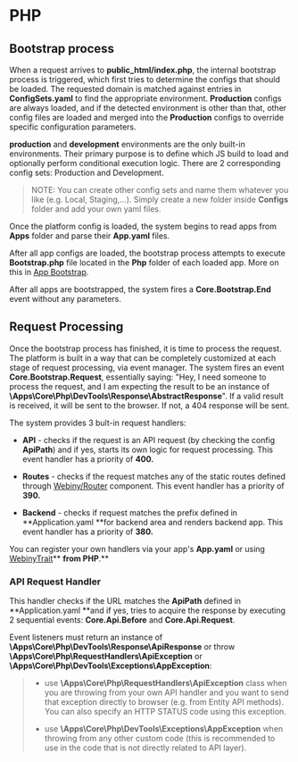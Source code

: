 # PHP

## Bootstrap process

When a request arrives to **public\_html\/index.php**, the internal bootstrap process is triggered, which first tries to determine the configs that should be loaded. The requested domain is matched against entries in **ConfigSets.yaml** to find the appropriate environment. **Production** configs are always loaded, and if the detected environment is other than that, other config files are loaded and merged into the **Production** configs to override specific configuration parameters.

**production** and **development** environments are the only built-in environments. Their primary purpose is to define which JS build to load and optionally perform conditional execution logic. There are 2 corresponding config sets: Production and Development.

> NOTE: You can create other config sets and name them whatever you like \(e.g. Local, Staging,...\). Simply create a new folder inside **Configs** folder and add your own yaml files.

Once the platform config is loaded, the system begins to read apps from **Apps** folder and parse their **App.yaml** files.

After all app configs are loaded, the bootstrap process attempts to execute **Bootstrap.php** file located in the **Php** folder of each loaded app. More on this in [App Bootstrap](/app-bootstrap.md).

After all apps are bootstrapped, the system fires a **Core.Bootstrap.End** event without any parameters.

## Request Processing

Once the bootstrap process has finished, it is time to process the request. The platform is built in a way that can be completely customized at each stage of request processing, via event manager. The system fires an event **Core.Bootstrap.Request**, essentially saying: "Hey, I need someone to process the request, and I am expecting the result to be an instance of **\Apps\Core\Php\DevTools\Response\AbstractResponse**". If a valid result is received, it will be sent to the browser. If not, a 404 response will be sent.

The system provides 3 bult-in request handlers:

* **API** - checks if the request is an API request \(by checking the config **ApiPath**\) and if yes, starts its own logic for request processing. This event handler has a priority of **400.**

* **Routes** - checks if the request matches any of the static routes defined through [Webiny\/Router](https://github.com/Webiny/Router) component. This event handler has a priority of **390.**

* **Backend** - checks if request matches the prefix defined in **Application.yaml **for backend area and renders backend app. This event handler has a priority of **380.**


You can register your own handlers via your app's **App.yaml** or using [WebinyTrait](/devtoolstrait.md)** **from PHP**.**

### API Request Handler

This handler checks if the URL matches the **ApiPath** defined in **Application.yaml **and if yes, tries to acquire the response by executing 2 sequential events: **Core.Api.Before** and **Core.Api.Request**.

Event listeners must return an instance of **\Apps\Core\Php\DevTools\Response\ApiResponse** or throw **\Apps\Core\Php\RequestHandlers\ApiException** or **\Apps\Core\Php\DevTools\Exceptions\AppException**:

> * use **\Apps\Core\Php\RequestHandlers\ApiException** class when you are throwing from your own API handler and you want to send that exception directly to browser \(e.g. from Entity API methods\). You can also specify an HTTP STATUS code using this exception.
> 
> * use **\Apps\Core\Php\DevTools\Exceptions\AppException** when throwing from any other custom code \(this is recommended to use in the code that is not directly related to API layer\).

